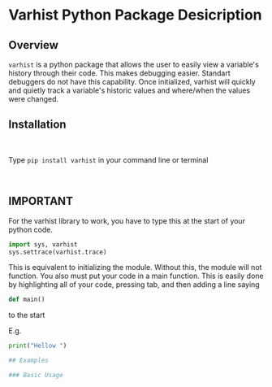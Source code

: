 # Varhist Python Package Desicription  

## Overview  

`varhist` is a python package that allows the user to easily view a variable's history through their code. This makes debugging easier. Standart debuggers do not have this capability. Once initialized, varhist will quickly and quietly track a variable's historic values and where/when the values were changed.  

## Installation

<br>

Type `pip install varhist` in your command line or terminal

<br>

## IMPORTANT

For the varhist library to work, you have to type this at the start of your python code.
```python
import sys, varhist
sys.settrace(varhist.trace)
```
This is equivalent to initializing the module. Without this, the module will not function.
You also must put your code in a main function. This is easily done by highlighting all of your code, pressing tab, and then adding a line saying
```python
def main()
```
to the start

E.g.

```python
print("Hellow ")

## Examples  

### Basic Usage  


